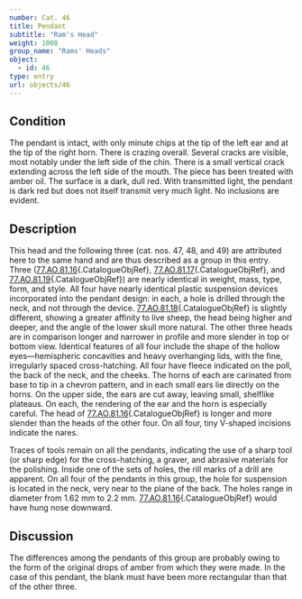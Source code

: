 ```yaml
---
number: Cat. 46
title: Pendant
subtitle: "Ram's Head"
weight: 1008
group_name: "Rams' Heads"
object:
  - id: 46
type: entry
url: objects/46
---
```


## Condition

The pendant is intact, with only minute chips at the tip of the left ear and at the tip of the right horn. There is crazing overall. Several cracks are visible, most notably under the left side of the chin. There is a small vertical crack extending across the left side of the mouth. The piece has been treated with amber oil. The surface is a dark, dull red. With transmitted light, the pendant is dark red but does not itself transmit very much light. No inclusions are evident.

## Description

This head and the following three (cat. nos. 47, 48, and 49) are attributed here to the same hand and are thus described as a group in this entry. Three ([77.AO.81.16](#cat-77.AO.81.16){.CatalogueObjRef}, [77.AO.81.17](#cat-77.AO.81.17){.CatalogueObjRef}, and [77.AO.81.19](#cat-77.AO.81.19){.CatalogueObjRef}) are nearly identical in weight, mass, type, form, and style. All four have nearly identical plastic suspension devices incorporated into the pendant design: in each, a hole is drilled through the neck, and not through the device. [77.AO.81.18](#cat-77.AO.81.18){.CatalogueObjRef} is slightly different, showing a greater affinity to live sheep, the head being higher and deeper, and the angle of the lower skull more natural. The other three heads are in comparison longer and narrower in profile and more slender in top or bottom view. Identical features of all four include the shape of the hollow eyes—hemispheric concavities and heavy overhanging lids, with the fine, irregularly spaced cross-hatching. All four have fleece indicated on the poll, the back of the neck, and the cheeks. The horns of each are carinated from base to tip in a chevron pattern, and in each small ears lie directly on the horns. On the upper side, the ears are cut away, leaving small, shelflike plateaus. On each, the rendering of the ear and the horn is especially careful. The head of [77.AO.81.16](#cat-77.AO.81.16){.CatalogueObjRef} is longer and more slender than the heads of the other four. On all four, tiny V-shaped incisions indicate the nares.

Traces of tools remain on all the pendants, indicating the use of a sharp tool (or sharp edge) for the cross-hatching, a graver, and abrasive materials for the polishing. Inside one of the sets of holes, the rill marks of a drill are apparent. On all four of the pendants in this group, the hole for suspension is located in the neck, very near to the plane of the back. The holes range in diameter from 1.62 mm to 2.2 mm. [77.AO.81.16](#cat-77.AO.81.16){.CatalogueObjRef} would have hung nose downward.

## Discussion

The differences among the pendants of this group are probably owing to the form of the original drops of amber from which they were made. In the case of this pendant, the blank must have been more rectangular than that of the other three.
